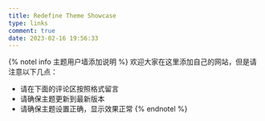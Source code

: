 ```yaml
---
title: Redefine Theme Showcase
type: links
comment: true
date: 2023-02-16 19:56:33
---
```



{% notel info 主题用户墙添加说明 %}
欢迎大家在这里添加自己的网站，但是请注意以下几点：
- 请在下面的评论区按照格式留言
- 请确保主题更新到最新版本
- 请确保主题设置正确，显示效果正常
{% endnotel %}


